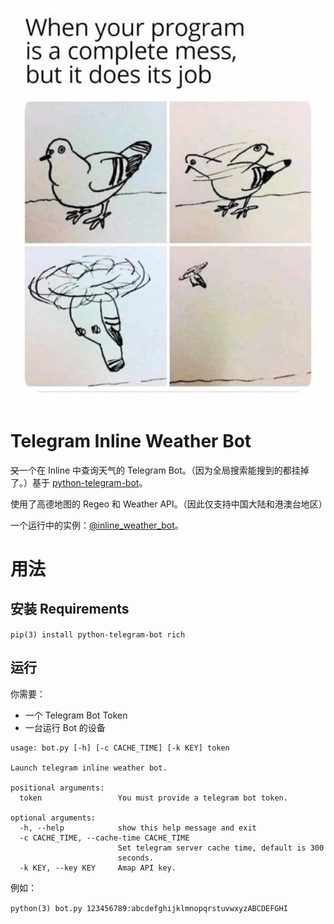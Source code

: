 ![A complete mess](https://github.com/Butanediol/Telegram-Inline-Weather-Bot/blob/master/media/1.jpg?raw=true)

# Telegram Inline Weather Bot

~~又~~一个在 Inline 中查询天气的 Telegram Bot。（因为全局搜索能搜到的都挂掉了。）基于 [python-telegram-bot](https://github.com/python-telegram-bot/python-telegram-bot)。

使用了高德地图的 Regeo 和 Weather API。（因此仅支持中国大陆和港澳台地区）

一个运行中的实例：[@inline_weather_bot](https://t.me/inline_weather_bot)。

# 用法

## 安装 Requirements

`pip(3) install python-telegram-bot rich`

## 运行

你需要：
- 一个 Telegram Bot Token
- 一台运行 Bot 的设备

```
usage: bot.py [-h] [-c CACHE_TIME] [-k KEY] token

Launch telegram inline weather bot.

positional arguments:
  token                 You must provide a telegram bot token.

optional arguments:
  -h, --help            show this help message and exit
  -c CACHE_TIME, --cache-time CACHE_TIME
                        Set telegram server cache time, default is 300
                        seconds.
  -k KEY, --key KEY     Amap API key.
```

例如：

`python(3) bot.py 123456789:abcdefghijklmnopqrstuvwxyzABCDEFGHI`

